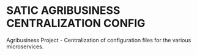 # SATIC AGRIBUSINESS CENTRALIZATION CONFIG 
Agribusiness Project - Centralization of configuration files for the various microservices. 
